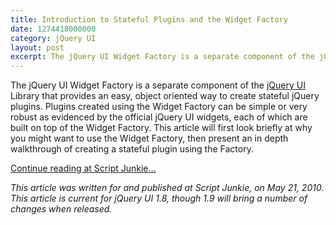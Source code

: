 ```yaml
---
title: Introduction to Stateful Plugins and the Widget Factory
date: 1274418000000
category: jQuery UI
layout: post
excerpt: The jQuery UI Widget Factory is a separate component of the jQuery UI Library that provides an easy, object oriented way to create stateful jQuery plugins.
---
```


The jQuery UI Widget Factory is a separate component of the [jQuery UI](http://jqueryui.com) Library that provides an easy, object oriented way to create stateful jQuery plugins. Plugins created using the Widget Factory can be simple or very robust as evidenced by the official jQuery UI widgets, each of which are built on top of the Widget Factory. This article will first look briefly at why you might want to use the Widget Factory, then present an in depth walkthrough of creating a stateful plugin using the Factory.

[Continue reading at Script Junkie…](http://msdn.microsoft.com/en-us/scriptjunkie/ff706600.aspx)

*This article was written for and published at Script Junkie, on May 21, 2010. This article is current for jQuery UI 1.8, though 1.9 will bring a number of changes when released.*